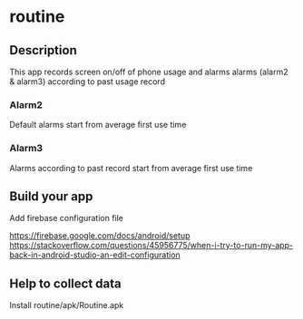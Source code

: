 # routine
## Description
This app records screen on/off of phone usage and alarms alarms (alarm2 & alarm3) according to past usage record
### Alarm2
Default alarms start from average first use time
### Alarm3
Alarms according to past record start from average first use time

## Build your app
Add firebase configuration file

https://firebase.google.com/docs/android/setup
https://stackoverflow.com/questions/45956775/when-i-try-to-run-my-app-back-in-android-studio-an-edit-configuration

## Help to collect data
Install routine/apk/Routine.apk 
